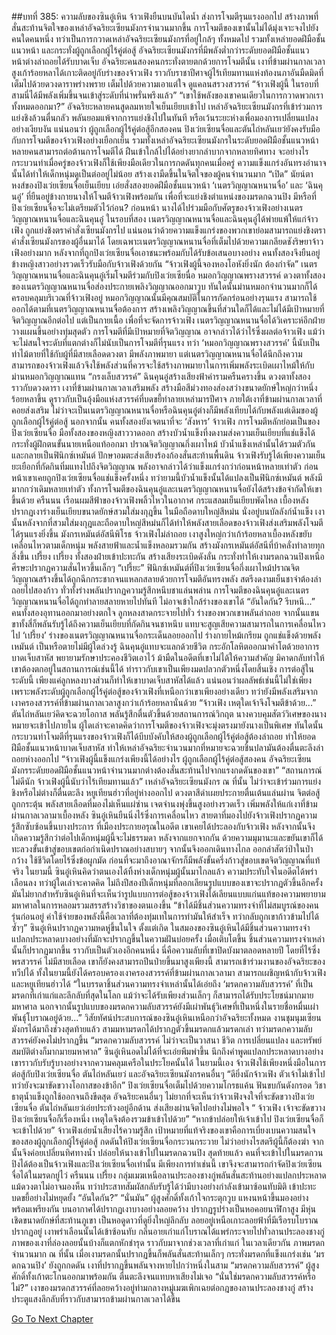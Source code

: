 ##บทที่ 385: ความลับของซินอู๋เหิน
จ้าวเฟิงยืนบนบันไดน้ำ ส่งการโจมตีรุนแรงออกไป สร้างภาพที่สั่นสะท้านจิตใจของเหล่าอัจฉริยะเซียนมังกรจำนวนมากขึ้น
การโจมตีของเขานั้นไม่ได้มุ่งเจาะจงไปยังคนใดคนหนึ่ง ทว่าเป็นการกวาดเหล่าอัจฉริยะเซียนมังกรที่อยู่ใกล้ๆ ทั้งหมดไป รวมทั้งเหล่ายอดฝีมือชั้นแนวหน้า และกระทั่งผู้ถูกเลือกผู้ไร้คู่ต่อสู้
อัจฉริยะเซียนมังกรที่มีพลังต่ำกว่าระดับยอดฝีมือชั้นแนวหน้าต่างล่าถอยได้รับบาดเจ็บ อัจฉริยะคนสองคนกระทั่งตายตกด้วยการโจมตีนั้น
เงาที่ข้ามผ่านกาลเวลาสูงเก้าร้อยหลาได้เกาะติดอยู่กับร่างของจ้าวเฟิง ราวกับราชาปีศาจผู้ไร้เทียมทานแห่งท้องนภาอันมืดมิดที่เต็มไปด้วยดวงดาราพร่างพราย เต็มไปด้วยความเอาแต่ใจ ดูแคลนสรวงสวรรค์
“จ้าวเฟิงผู้นี้ ในรอบที่สามนี่ได้มีพลังเพิ่มขึ้นจนเข้าสู่ระดับที่น่าพรั่นพรึงแล้ว”
“เขาใช้พลังของเขาคนเดียวในการกวาดพวกเราทั้งหมดออกมา?”
อัจฉริยะหลายคนสูดลมหายใจเย็นเยียบเข้าไป
เหล่าอัจฉริยะเซียนมังกรที่เข้าร่วมการแย่งชิงล้วนตื่นกลัว พลันยอมแพ้จากการแย่งชิงไปในทันที หรือเว้นระยะห่างเพื่อมองการเปลี่ยนแปลงอย่างเงียบงัน
แน่นอนว่า
ผู้ถูกเลือกผู้ไร้คู่ต่อสู้อีกสองคน ปิงเว่ยเซียนจื่อและตันไถ่หลันเยว่ยังคงรับมือกับการโจมตีของจ้าวเฟิงอย่างเยือกเย็น
รวมทั้งเหล่าอัจฉริยะเซียนมังกรในระดับยอดฝีมือชั้นแนวหน้าหลายคนสามารถต่อต้านการโจมตีได้ ฝืนเข้าใกล้ไปได้อย่างยากลำบากจากหลายทิศทาง
จะอย่างไรกระบวนท่าเมื่อครู่ของจ้าวเฟิงก็ใช้เพียงมือเดียวในการกดดันทุกคนเมื่อครู่ ความแข็งแกร่งอันทรงอำนาจนั้นได้ทำให้เด็กหนุ่มดูเป็นต่ออยู่ไม่น้อย สร้างเงามืดขึ้นในจิตใจของผู้คนจำนวนมาก
“เปิด”
นัยน์ตาหงส์ของปิงเว่ยเซียนจื่อเย็นเยียบ เอ่ยสั่งสองยอดฝีมือชั้นแนวหน้า ‘เนตรวิญญาณหนานจื่อ’ และ ‘ฉินคุนอู๋’ ที่ยืนอยู่ข้างกายนางให้โจมตีจ้าวเฟิงพร้อมกัน
เพื่อที่จะแย่งชิงตำแหน่งของมรดกฉวนปิง มีหรือที่ปิงเว่ยเซียนจื่อจะไม่เตรียมตัวไว้ก่อน?
ก่อนหน้า นางได้ไปร่วมมือกับศัตรูของจ้าวเฟิงอย่างเนตรวิญญาณหนานจื่อและฉินคุนอู๋
ในรอบที่สอง เนตรวิญญาณหนานจื่อและฉินคุนอู๋ได้พ่ายแพ้ให้แก่จ้าวเฟิง ถูกแย่งชิงตราคำสั่งเซียนมังกรไป แน่นอนว่าด้วยความแข็งแกร่งของพวกเขาย่อมสามารถแย่งชิงตราคำสั่งเซียนมังกรของผู้อื่นมาได้
โดยเฉพาะเนตรวิญญาณหนานจื่อที่เต็มไปด้วยความเกลียดชังริษยาจ้าวเฟิงอย่างมาก
หลังจากที่ถูกปิงเว่ยเซียนจื่อเอาชนะพร้อมกับได้รับข้อเสนอบางอย่าง คนทั้งสองจึงยืนอยู่ข้างหญิงสาวอย่างรวดเร็วรับมือกับจ้าวเฟิงด้วยกัน
“จ้าวเฟิงผู้นี้จองหองโอหังยิ่งนัก ต้องกำจัด”
เนตรวิญญาณหนานจื่อและฉินคุนอู๋เริ่มโจมตีร่วมกับปิงเว่ยเซียนื่อ
หมอกวิญญาณพรางสวรรค์
ดวงตาทั้งสองของเนตรวิญญาณหนานจื่อส่องประกายเพลิงวิญญาณออกมาวูบ ทันใดนั้นม่านหมอกจำนวนมากก็ได้ครอบคลุมบริเวณที่จ้าวเฟิงอยู่
หมอกวิญญาณนั้นมีคุณสมบัติในการกัดกร่อนอย่างรุนแรง สามารถใช้ออกได้ตามที่เนตรวิญญาณหนานจื่อต้องการ สร้างเพลิงวิญญาณขึ้นที่ส่วนใดก็ได้และไม่ได้มีเป้าหมายที่จิตวิญญาณอีกต่อไป แต่เป็นกายเนื้อ
เพื่อที่จะจัดการจ้าวเฟิง เนตรวิญญาณหนานจื่อได้วิเคราะห์อีกฝ่าย วางแผนขึ้นอย่างทุ่มสุดตัว
การโจมตีที่มีเป้าหมายที่จิตวิญญาณ อาจกล่าวได้ว่าไร้ซึ่งผลต่อจ้าวเฟิง แม้ว่าจะไม่สนใจระดับที่แตกต่างก็ไม่นับเป็นการโจมตีที่รุนแรง
ทว่า ‘หมอกวิญญาณพรางสวรรค์’ นี้นับเป็นท่าไม้ตายที่ใช้กับผู้ที่มีสายเลือดดวงตา มีพลังภาพมายา แต่เนตรวิญญาณหนานจื่อได้นึกถึงความสามารถของจ้าวเฟิงแล้วจึงใช้พลังส่วนที่ควรจะใช้สร้างภาพมายาในการเพิ่มพลังระเบิดเผาไหม้ให้กับม่านหมอกวิญญาณแทน
“กรงเล็บสวรรค์”
ฉินคุนอู๋สร้างเสียงฟ้าคำรามครืนครางขึ้น ดวงตาทั้งสองราวกับดวงดารา เงาที่ข้ามผ่านกาลเวลาเสริมพลัง สร้างมือสีม่วงทองส่องสว่างขนาดยักษ์ใหญ่กว่าหนึ่งร้อยหลาขึ้น ดูราวกับเป็นอุ้งมือแห่งสวรรค์ที่บดขยี้ทำลายเหล่ามารปีศาจ
ภายใต้เงาที่ข้ามผ่านกาลเวลาที่คอยส่งเสริม ไม่ว่าจะเป็นเนตรวิญญาณหนานจื่อหรือฉินคุนอู๋ต่างก็มีพลังเทียบได้กับพลังแต่เดิมของผู้ถูกเลือกผู้ไร้คู่ต่อสู้
นอกจากนั้น คนทั้งสองยังเจตนาที่จะ ‘สังหาร’ จ้าวเฟิง
การโจมตีหลักย่อมเป็นของปิงเว่ยเซียนจื่อ มือทั้งสองของหญิงสาววาดออก สร้างบัวน้ำแข็งที่งดงามส่งความเย็นเยียบที่แช่แข็งได้กระทั่งผู้ฝึกตนขั้นนายเหนือแท้ออกมา ปราณจิตวิญญาณกึ่งเผาไหม้
บัวน้ำแข็งเหล่านั้นได้รวมตัวกันและกลายเป็นฟินิกซ์เหมันต์ ปักษาอมตะส่งเสียงร้องก้องสั่นสะท้านพื้นดิน
จ้าวเฟิงรับรู้ได้เพียงความเย็นยะเยือกที่กัดกินทิ่มแทงไปถึงจิตวิญญาณ พลังอาจกล่าวได้ว่าแข็งแกร่งกว่าก่อนหน้าหลายเท่าตัว
ก่อนหน้าเขาเคยถูกปิงเว่ยเซียนจื่อแช่แข็งครั้งหนึ่ง ทว่ายามนี้บัวน้ำแข็งนั้นได้แปลงเป็นฟินิกซ์เหมันต์ พลังมีมากกว่าเดิมหลายเท่าตัว
ทั้งการโจมตีของฉินคุนอู๋และเนตรวิญญาณหนานจื่อยังได้สร้างข้อจำกัดให้เขาขึ้นด้วย
ครืนนน
เรือนผมสีฟ้าของจ้าวเฟิงพลิ้วไหวในอากาศ กระแสลมเย็นเยียบพัดไหล เบื้องหลังปรากฏเงาร่างเย็นเยียบขนาดยักษ์สวมใส่มงกุฎขึ้น ในมือถือดาบใหญ่สีหม่น นั่งอยู่บนบัลลังก์น้ำแข็ง
เงานั้นหลังจากที่สวมใส่มงกุฎและถือดาบใหญ่สีหม่นก็ได้ทำให้พลังสายเลือดของจ้าวเฟิงส่งเสริมพลังโจมตีได้รุนแรงยิ่งขึ้น
มังกรเหมันต์อัสนีพิโรธ
จ้าวเฟิงไม่ล่าถอย เงาสูงใหญ่กว่าเก้าร้อยหลาเบื้องหลังขยับเคลื่อนไหวตามเด็กหนุ่ม พลังสายฟ้าและน้ำแข็งหลอมรวมกัน สร้างมังกรเหมันต์อัสนีที่บ้าคลั่งทำลายทุกสิ่งขึ้น
เปรี้ยง เปรี้ยง
ทั้งสองฝ่ายเข้าปะทะกัน สร้างเสียงระเบิดดังลั่น กระทั่งทำให้เงามรดกฉวนปิงเหนือศีรษะปรากฏความสั่นไหวขึ้นเล็กๆ
“เปรี้ยะ”
ฟินิกซ์เหมันต์ที่ปิงเว่ยเซียนจื่อกึ่งเผาไหม้ปราณจิตวิญญาณสร้างขึ้นได้ถูกฉีกกระชากจนแหลกสลายด้วยการโจมตีอันทรงพลัง สตรีงดงามเย็นชาจำต้องล่าถอยไปสองก้าว ทั่วทั้งร่างพลันปรากฏความรู้สึกหนึบชาแล่นพล่าน
การโจมตีของฉินคุนอู๋และเนตรวิญญาณหนานจื่อได้ถูกทำลายสลายหายไปทันที ไม่อาจเข้าใกล้ร่างของเขาได้
“อันใดกัน? รีบหนี...”
คนทั้งสองอุทานออกมาอย่างตกใจ ลูกหลงสาดกระจายไปทั่ว ร่างของพวกเขาพลันล่าถอย จากนั้นแขนขาทั้งสี่ก็พลันรับรู้ได้ถึงความเย็นเยียบที่กัดกินจนชาหนึบ แทบจะสูญเสียความสามารถในการเคลื่อนไหวไป
‘เปรี้ยง’ ร่างของเนตรวิญญาณหนานจื่อกระเด็นลอยออกไป ร่างกายไหม้เกรียม ถูกแช่แข็งด้วยพลังเหมันต์ เป็นหรือตายไม่มีผู้ใดล่วงรู้
ฉินคุนอู๋แทบจะแลกด้วยชีวิต กระอักโลหิตออกมาคำโตด้วยอาการบาดเจ็บสาหัส พยายามรักษาประคองชีวิตเอาไว้
ม้ามืดในอดีตที่เขาไม่ได้ให้ความสำคัญ มิคาดกลับทำให้เขาต้องตกอยู่ในสถานการณ์เช่นนี้ได้ ทำราวกับเขาเป็นเพียงมดปลวกตัวหนึ่งโดยสิ้นเชิง
การต่อสู้ในระดับนี้ เพียงแค่ลูกหลงบางส่วนก็ทำให้เขาบาดเจ็บสาหัสได้แล้ว
แน่นอนว่าผลลัพธ์เช่นนี้ไม่ใช่เพียงเพราะพลังระดับผู้ถูกเลือกผู้ไร้คู่ต่อสู้ของจ้าวเฟิงที่เหนือกว่าเขาเพียงอย่างเดียว ทว่ายังมีพลังเสริมจากเงาครองสวรรค์ที่ข้ามผ่านกาลเวลาสูงกว่าเก้าร้อยหลานั่นด้วย
“จ้าวเฟิง เหตุใดเจ้าจึงโจมตีข้าด้วย...”
ตันไถ่หลันเยว่คิดจะฉวยโอกาส พลันรู้สึกตื่นตัวขึ้นด้วยสถานการณ์วิกฤต นางควบคุมสัตว์วิเศษของนางหมายจะเข้าไปภายใน ผู้ใดเล่าจะคาดคิดว่าการโจมตีของจ้าวเฟิงจะมุ่งตรงมายังนางเป็นพิเศษ
ทันใดนั้น
กระบวนท่าโจมตีที่รุนแรงของจ้าวเฟิงก็ได้บีบบังคับให้สองผู้ถูกเลือกผู้ไร้คู่ต่อสู้ต้องล่าถอย ทำให้ยอดฝีมือชั้นแนวหน้าบาดเจ็บสาหัส ทำให้เหล่าอัจฉริยะจำนวนมากที่หมายจะฉวยชิ้นปลามันต้องตื่นตะลึงล่าถอยห่างออกไป
“จ้าวเฟิงผู้นี้แข็งแกร่งเพียงนี้ได้อย่างไร ผู้ถูกเลือกผู้ไร้คู่ต่อสู้สองคน อัจฉริยะเซียนมังกรระดับยอดฝีมือชั้นแนวหน้าจำนวนมากต่างต้องสั่นสะท้านไปจากแรงกดดันของเขา”
“สถานการณ์ไม่ดีนัก จ้าวเฟิงผู้นี้นับว่าไร้เทียมทานแล้ว”
เหล่าอัจฉริยะเซียนมังกร ณ ที่นั้น ไม่ว่าจะเข้าร่วมการแย่งชิงหรือไม่ต่างก็ตื่นตะลึง
หยูเทียนฮ่าวที่อยู่ห่างออกไป ดวงตาสีดำเผยประกายตื่นเต้นแล่นผ่าน จิตต่อสู้ถูกกระตุ้น พลังสายเลือดที่มองไม่เห็นแผ่ซ่าน เจตจำนงพุ่งขึ้นสูงอย่างรวดเร็ว เพิ่มพลังให้แก่เงาที่ข้ามผ่านกาลเวลามาเบื้องหลัง
ซินอู๋เหินยืนนิ่งไร้ซึ่งการเคลื่อนไหว สายตาที่มองไปยังจ้าวเฟิงปรากฏความรู้สึกซับซ้อนขึ้นบางประการ
ที่เมืองประกายอรุณในอดีต เขาเคยได้ประลองกับจ้าวเฟิง หลังจากนั้นจึงเกิดความรู้สึกว่าต่อไปเด็กหนุ่มผู้นี้จะไม่ธรรมดา
หลังจากแยกจากกัน ด้วยความมุมานะและขยันเขาก็ได้ทะลวงขั้นเข้าสู่ขอบเขตก่อกำเนิดปราณอย่างสบายๆ จากนั้นจึงออกเดินทางไกล ออกล่าสัตว์ป่าในป่ากว้าง ใช้ชีวิตโดยไร้ซึ่งข้อผูกมัด ก่อนที่จะมาถึงอาณาจักรก็มีพลังขั้นครึ่งก้าวสู่ขอบเขตจิตวิญญาณที่แท้จริง
ในยามนี้ ซินอู๋เหินคิดว่าตนเองได้ทิ้งห่างเด็กหนุ่มผู้นั้นมาไกลแล้ว ความประทับใจในอดีตได้พร่าเลือนลง
ทว่าผู้ใดเล่าจะคาดคิด ไม่ถึงปีสองปีเด็กหนุ่มที่ลอกเลียนรูปแบบของเขาจะปรากฏตัวขึ้นอีกครั้ง
มันไม่ยากสำหรับซินอู๋เหินที่จะเห็นว่ารูปแบบการต่อสู้ของจ้าวเฟิงได้เลียนแบบแก่นแท้ของความพยายามมหาศาลในการหลอมรวมสรรสร้างวิชาของตนเองขึ้น
“ข้าได้มีชิ้นส่วนความทรงจำที่ไม่สมบูรณ์ของคนรุ่นก่อนอยู่ ค่าใช้จ่ายของพลังนี้คือเวลาที่ต้องทุ่มเทในการทำมันให้สำเร็จ ทว่ากลับถูกเขาก้าวข้ามไปได้ซ้ำๆ”
ซินอู๋เหินปรากฏความหดหู่ขึ้นในใจ
ตั้งแต่เกิด ในสมองของซินอู๋เหินได้มีชิ้นส่วนความทรงจำแปลกประหลาดบางอย่างที่มักจะปรากฏขึ้นในความฝันบ่อยครั้ง
เมื่อเติบโตขึ้น ชิ้นส่วนความทรงจำเหล่านั้นก็ปรากฏมากขึ้น ราวกับเป็นตัวเองอีกคนหนึ่ง
นี่คือความลับที่เขาปิดบังมาตลอดหลายปี
โดยที่ไร้ซึ่งพรสวรรค์ ไม่มีสายเลือด เขาก็ยังคงสามารถปีนป่ายขึ้นมาสูงเพียงนี้ สามารถเข้าร่วมงานของอัจฉริยะของทวีปได้ ทั้งในยามนี้ยังได้ครอบครองเงาครองสวรรค์ที่ข้ามผ่านกาลเวลามา สามารถเผชิญหน้ากับจ้าวเฟิงและหยูเทียนฮ่าวได้
“ในบรรดาชิ้นส่วนความทรงจำเหล่านั้นได้เอ่ยถึง ‘มรดกความลับสวรรค์’ ที่เป็นมรดกที่เก่าแก่และลึกลับที่สุดในโลก แม้ว่าจะได้รับเพียงส่วนเล็กๆ ก็สามารถได้รับประโยชน์มากมายมหาศาล นอกจากนั้นรูปแบบของมรดกความลับสวรรค์ยังมีเผ่าพันธุ์วิเศษที่เป็นหนึ่งในรายชื่อหมื่นเผ่าพันธุ์โบราณอยู่ด้วย...”
วิสัยทัศน์ประสบการณ์ของซินอู๋เหินเหนือกว่าอัจฉริยะทั้งหมด
งานชุมนุมเซียนมังกรได้มาถึงช่วงสุดท้ายแล้ว สามมหามรดกได้ปรากฏตัวขึ้นมรดกแล้วมรดกเล่า ทว่ามรดกความลับสวรรค์ยังคงไม่ปรากฏขึ้น
“มรดกความลับสวรรค์ ไม่ว่าจะเป็นวาสนา ชีวิต การเปลี่ยนแปลง และทรัพย์สมบัติต่างก็มากมายมหาศาล”
ซินอู๋เหินอดไม่ได้ที่จะเอ่ยพึมพำขึ้น นึกถึงคำพูดแปลกประหลาดบางอย่าง
เขาราวกับรับรู้บางอย่างจากความคลุมเครือในประโยคนั้นได้
ในยามนี้เอง
จ้าวเฟิงใช้เพียงหนึ่งมือในการต่อสู้กับปิงเว่ยเซียนจื่อ ตันไถ่หลันเยว่ และอัจฉริยะเซียนมังกรคนอื่นๆ
“ดียิ่งนักจ้าวเฟิง ตัวเจ้าไม่เข้าไป ทว่ายังจะมาขัดขวางโอกาสของข้าอีก”
ปิงเว่ยเซียนจื่อเต็มไปด้วยความโกรธแค้น ฟันขบกันดังกรอด วิชาธาตุน้ำแข็งถูกใช้ออกจนถึงขีดสุด
อัจฉริยะคนอื่นๆ ไม่ยากที่จะเห็นว่าจ้าวเฟิงจงใจที่จะขัดขวางปิงเว่ยเซียนจื่อ
ตันไถ่หลันเยว่เอ่ยประท้วงอยู่อีกด้าน ส่งเสียงผ่านจิตไปอย่างไม่พอใจ “ จ้าวเฟิง เจ้าจะขัดขวางปิงเว่ยเซียนจื่อก็เรื่องหนึ่ง เหตุใดจึงต้องรวมข้าเข้าไปด้วย”
“หากข้าปล่อยให้เจ้าเข้าไป ปิงเว่ยเซียนจื่อก็จะเข้าไปด้วย”
จ้าวเฟิงเอ่ยน้ำเสียงไร้ความรู้สึก
เป้าหมายที่แท้จริงของเขาคือการเบี่ยงเบนความสนใจของสองผู้ถูกเลือกผู้ไร้คู่ต่อสู้ กดดันให้ปิงเว่ยเซียนจื่อกระวนกระวาย ไม่ว่าอย่างไรสตรีผู้นี้ก็ต้องฆ่า จากนั้นจึงค่อยเปลี่ยนทิศทางน้ำ ปล่อยให้นางเข้าไปในมรดกฉวนปิง
สุดท้ายแล้ว คนที่จะเข้าไปในมรดกวนปิงได้ต้องเป็นจ้าวเฟิงและปิงเว่ยเซียนจื่อเท่านั้น
มีเพียงการทำเช่นนี้ เขาจึงจะสามารถกำจัดปิงเว่ยเซียนจื่อได้ในมรดกยู่ไว่
ครืนนน เปรี้ยง
กลุ่มเมฆเหนือลานประลองชางกู่พลันสั่นสะท้านอย่างแปลกประหลาด แม้ดวงตาไม่อาจมองห็น ทว่าประสาทสัมผัสกลับรับรู้ได้ว่ามีบางอย่างกำลังเข้ามาซ้อนทับมิติ เข้าปะทะบดขยี้อย่างไม่หยุดยั้ง
“อันใดกัน?”
“นั่นมัน”
ผู้สูงศักดิ์ทั้งเก้าใจกระตุกวูบ แหงนหน้าขึ้นมองอย่างพร้อมเพรียงกัน
บนอากาศได้ปรากฏเงาบางอย่างลอยคว้าง ปรากฏรูปร่างเป็นหอคอยนาฬิกาสูง มีหุ่นเชิดขนาดยักษ์ที่สะท้านภูเขา เป็นหอดูดาวที่ดูยิ่งใหญ่ลึกลับ ลอยอยู่เหนือเกาะลอยฟ้าที่มีเรือรบโบราณปรากฏอยู่
เงาพร่าเลือนนั้นได้เข้าซ้อนทับ กลิ่นอายเก่าแก่โบราณได้แพร่กระจายไปทั่วลานประลองชางกู่
ภาพของเงาที่ล่องลอยนั้นบ้างก็แตกหักชำรุด ราวกับมาจากช่วงเวลาที่เก่าแก่
ในเวลาเดียวกัน ภาพมรดกจำนวนมาก ณ ที่นั้น เมื่อเงามรดกนั้นปรากฏขึ้นก็พลันสั่นสะท้านเล็กๆ
กระทั่งมรดกที่แข็งแกร่งเช่น ‘มรดกฉวนปิง’ ยังถูกกดดัน เงาที่ปรากฏขึ้นพลันจางหายไปกว่าหนึ่งในสาม
“มรดกความลับสวรรค์”
ผู้สูงศักดิ์ทั้งเก้าตะโกนออกมาพร้อมกัน ตื่นตะลึงจนแทบหาเสียงไม่เจอ “นั่นใช่มรดกความลับสวรรค์หรือไม่?”
เงาของมรดกสวรรค์ที่ลอยคว้างอยู่ท่ามกลางหมู่เมฆเพิกเฉยต่อกฎของลานประลองชางกู่ สร้างประตูแสงลึกลับที่ราวกับสามารถข้ามผ่านกาลเวลาได้ขึ้น


[Go To Next Chapter]( ./165.md)